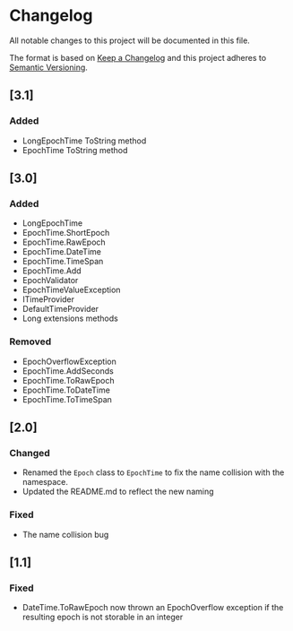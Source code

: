 # Changelog
All notable changes to this project will be documented in this file.

The format is based on [Keep a Changelog](http://keepachangelog.com/)
and this project adheres to [Semantic Versioning](http://semver.org/).

## [3.1]
### Added

- LongEpochTime ToString method
- EpochTime ToString method

## [3.0]
### Added

- LongEpochTime
- EpochTime.ShortEpoch
- EpochTime.RawEpoch
- EpochTime.DateTime
- EpochTime.TimeSpan
- EpochTime.Add
- EpochValidator
- EpochTimeValueException
- ITimeProvider
- DefaultTimeProvider
- Long extensions methods

### Removed

- EpochOverflowException
- EpochTime.AddSeconds
- EpochTime.ToRawEpoch
- EpochTime.ToDateTime
- EpochTime.ToTimeSpan

## [2.0]
### Changed

- Renamed the ```Epoch``` class to ```EpochTime``` to fix the name collision with the namespace.
- Updated the README.md to reflect the new naming

### Fixed

- The name collision bug

## [1.1]
### Fixed

* DateTime.ToRawEpoch now thrown an EpochOverflow exception if the resulting epoch is not storable in an integer
